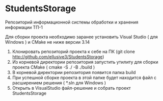 # StudentsStorage
Репозиторий информационной системы обработки и хранения информации ТП-1

Для сборки проекта необходимо заранее установить Visual Studio ( для Windows ) и CMake не ниже версии 3.14

1) Клонировать репозиторий проекта к себе на ПК (git clone http://github.com/ellusive3/StudentsStorage)
2) Из корневой директории репозитория запустить утилиту для сборки проекта CMake ( cmake -S ./ -B ./build )
3) В корневой директории репозитория появится папка build
4) При успешной сборке проекта в этой папке будет находится файл с расширением решения ( *.sln для Windows )
5) Открыть в VisualStudio файл-решение и собрать проект StudentsStorage 

